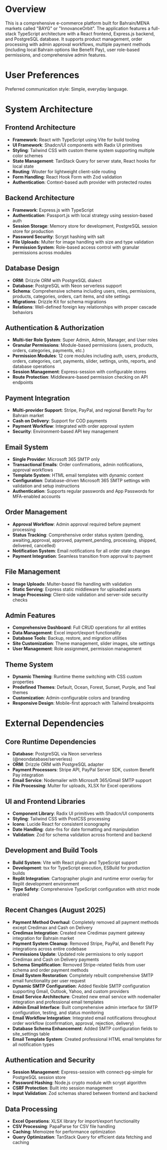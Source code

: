 # Overview

This is a comprehensive e-commerce platform built for Bahrain/MENA markets called "BAYG" or "InnovanceOrbit". The application features a full-stack TypeScript architecture with a React frontend, Express.js backend, and PostgreSQL database. It supports product management, order processing with admin approval workflows, multiple payment methods (including local Bahrain options like Benefit Pay), user role-based permissions, and comprehensive admin features.

# User Preferences

Preferred communication style: Simple, everyday language.

# System Architecture

## Frontend Architecture
- **Framework**: React with TypeScript using Vite for build tooling
- **UI Framework**: Shadcn/UI components with Radix UI primitives
- **Styling**: Tailwind CSS with custom theme system supporting multiple color schemes
- **State Management**: TanStack Query for server state, React hooks for local state
- **Routing**: Wouter for lightweight client-side routing
- **Form Handling**: React Hook Form with Zod validation
- **Authentication**: Context-based auth provider with protected routes

## Backend Architecture
- **Framework**: Express.js with TypeScript
- **Authentication**: Passport.js with local strategy using session-based auth
- **Session Storage**: Memory store for development, PostgreSQL session store for production
- **Password Security**: Scrypt hashing with salt
- **File Uploads**: Multer for image handling with size and type validation
- **Permission System**: Role-based access control with granular permissions across modules

## Database Design
- **ORM**: Drizzle ORM with PostgreSQL dialect
- **Database**: PostgreSQL with Neon serverless support
- **Schema**: Comprehensive schema including users, roles, permissions, products, categories, orders, cart items, and site settings
- **Migrations**: Drizzle Kit for schema migrations
- **Relations**: Well-defined foreign key relationships with proper cascade behaviors

## Authentication & Authorization
- **Multi-tier Role System**: Super Admin, Admin, Manager, and User roles
- **Granular Permissions**: Module-based permissions (users, products, orders, categories, payments, etc.)
- **Permission Modules**: 12 core modules including auth, users, products, orders, categories, cart, payments, slider, settings, units, reports, and database operations
- **Session Management**: Express-session with configurable stores
- **Route Protection**: Middleware-based permission checking on API endpoints

## Payment Integration
- **Multi-provider Support**: Stripe, PayPal, and regional Benefit Pay for Bahrain market
- **Cash on Delivery**: Support for COD payments
- **Payment Workflow**: Integrated with order approval system
- **Security**: Environment-based API key management

## Email System
- **Single Provider**: Microsoft 365 SMTP only
- **Transactional Emails**: Order confirmations, admin notifications, approval workflows
- **Template System**: HTML email templates with dynamic content
- **Configuration**: Database-driven Microsoft 365 SMTP settings with validation and setup instructions
- **Authentication**: Supports regular passwords and App Passwords for MFA-enabled accounts

## Order Management
- **Approval Workflow**: Admin approval required before payment processing
- **Status Tracking**: Comprehensive order status system (pending, awaiting_approval, approved, payment_pending, processing, shipped, delivered, cancelled)
- **Notification System**: Email notifications for all order state changes
- **Payment Integration**: Seamless transition from approval to payment

## File Management
- **Image Uploads**: Multer-based file handling with validation
- **Static Serving**: Express static middleware for uploaded assets
- **Image Processing**: Client-side validation and server-side security checks

## Admin Features
- **Comprehensive Dashboard**: Full CRUD operations for all entities
- **Data Management**: Excel import/export functionality
- **Database Tools**: Backup, restore, and migration utilities
- **Site Customization**: Theme management, slider images, site settings
- **User Management**: Role assignment, permission management

## Theme System
- **Dynamic Theming**: Runtime theme switching with CSS custom properties
- **Predefined Themes**: Default, Ocean, Forest, Sunset, Purple, and Teal themes
- **Customization**: Admin-configurable colors and branding
- **Responsive Design**: Mobile-first approach with Tailwind breakpoints

# External Dependencies

## Core Runtime Dependencies
- **Database**: PostgreSQL via Neon serverless (@neondatabase/serverless)
- **ORM**: Drizzle ORM with PostgreSQL adapter
- **Payment Processors**: Stripe API, PayPal Server SDK, custom Benefit Pay integration
- **Email Service**: Nodemailer with Microsoft 365/Gmail SMTP support
- **File Processing**: Multer for uploads, XLSX for Excel operations

## UI and Frontend Libraries
- **Component Library**: Radix UI primitives with Shadcn/UI components
- **Styling**: Tailwind CSS with PostCSS processing
- **Icons**: Lucide React for consistent iconography
- **Date Handling**: date-fns for date formatting and manipulation
- **Validation**: Zod for schema validation across frontend and backend

## Development and Build Tools
- **Build System**: Vite with React plugin and TypeScript support
- **Development**: tsx for TypeScript execution, ESBuild for production builds
- **Replit Integration**: Cartographer plugin and runtime error overlay for Replit development environment
- **Type Safety**: Comprehensive TypeScript configuration with strict mode enabled

## Recent Changes (August 2025)
- **Payment Method Overhaul**: Completely removed all payment methods except Credimax and Cash on Delivery
- **Credimax Integration**: Created new Credimax payment gateway integration for Bahrain market
- **Payment System Cleanup**: Removed Stripe, PayPal, and Benefit Pay integrations across entire codebase
- **Permissions Update**: Updated role permissions to only support Credimax and Cash on Delivery payments
- **Schema Simplification**: Removed Stripe-related fields from user schema and order payment methods
- **Email System Restoration**: Completely rebuilt comprehensive SMTP email functionality per user request
- **Dynamic SMTP Configuration**: Added flexible SMTP configuration supporting Gmail, Outlook, Yahoo, and custom providers
- **Email Service Architecture**: Created new email service with nodemailer integration and professional email templates
- **Admin Email Interface**: Built comprehensive admin interface for SMTP configuration, testing, and status monitoring
- **Email Workflow Integration**: Integrated email notifications throughout order workflow (confirmation, approval, rejection, delivery)
- **Database Schema Enhancement**: Added SMTP configuration fields to site_settings table
- **Email Template System**: Created professional HTML email templates for all notification types

## Authentication and Security
- **Session Management**: Express-session with connect-pg-simple for PostgreSQL session store
- **Password Hashing**: Node.js crypto module with scrypt algorithm
- **CSRF Protection**: Built into session management
- **Input Validation**: Zod schemas shared between frontend and backend

## Data Processing
- **Excel Operations**: XLSX library for import/export functionality
- **CSV Processing**: PapaParse for CSV file handling
- **Caching**: Memoizee for performance optimization
- **Query Optimization**: TanStack Query for efficient data fetching and caching